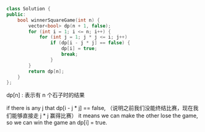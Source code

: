 ```cpp
class Solution {
public:
    bool winnerSquareGame(int n) {
        vector<bool> dp(n + 1, false);
        for (int i = 1; i <= n; i++) {
            for (int j = 1; j * j <= i; j++)
                if (dp[i - j * j] == false) {
                    dp[i] = true;
                    break;
                }
        }
        return dp[n];
    }
};
```

dp[n] : 表示有 n 个石子时的结果

if there is any j that dp[i - j * j] == false,
（说明之前我们没能终结比赛，现在我们能够直接走 j * j 赢得比赛）
it means we can make the other lose the game,
so we can win the game an dp[i] = true.